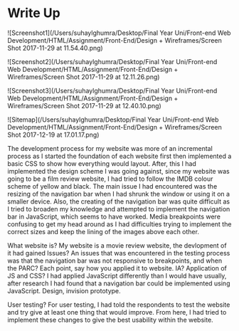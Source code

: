 # Write Up

![Screenshot1](/Users/suhaylghumra/Desktop/Final Year Uni/Front-end Web Development/HTML/Assignment/Front-End/Design + Wireframes/Screen Shot 2017-11-29 at 11.54.40.png)

![Screenshot2](/Users/suhaylghumra/Desktop/Final Year Uni/Front-end Web Development/HTML/Assignment/Front-End/Design + Wireframes/Screen Shot 2017-11-29 at 12.11.26.png)

![Screenshot3](/Users/suhaylghumra/Desktop/Final Year Uni/Front-end Web Development/HTML/Assignment/Front-End/Design + Wireframes/Screen Shot 2017-11-29 at 12.40.10.png)

![Sitemap](/Users/suhaylghumra/Desktop/Final Year Uni/Front-end Web Development/HTML/Assignment/Front-End/Design + Wireframes/Screen Shot 2017-12-19 at 17.01.17.png)

The development process for my website was more of an incremental process as I started the foundation of each website first then implemented a basic CSS to show how everything would layout. After, this I had implemented the design scheme I was going against, since my website was going to be a film review website, I had tried to follow the IMDB colour scheme of yellow and black. The main issue I had encountered was the resizing of the navigation bar when I had shrunk the window or using it on a smaller device. Also, the creating of the navigation bar was quite difficult as I tried to broaden my knowledge and attempted to implement the navigation bar in JavaScript, which seems to have worked. Media breakpoints were confusing to get my head around as I had difficulties trying to implement the correct sizes and keep the lining of the images above each other.

What website is?
My website is a movie review website, the devlopment of it had gained
Issues? An issues that was encountered in the testing process was that the navigation bar was not responsive to breakpoints, and when the 
PARC? Each point, say how you applied it to website.
IA?
Application of JS and CSS?
I had applied JavaScript differently than I would have usually, after research I had found that a navigation bar could be implemented using JavaScript.
Design, invision prototype.

User testing?
For user testing, I had told the respondents to test the website and try give at least one thing that would improve. From here, I had tried to implement these changes to give the best usability within the website.
